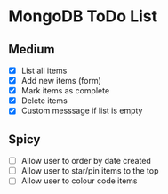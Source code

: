 # MongoDB ToDo List

## Medium

- [x] List all items
- [x] Add new items (form)
- [x] Mark items as complete
- [x] Delete items
- [x] Custom messsage if list is empty

## Spicy

- [ ] Allow user to order by date created
- [ ] Allow user to star/pin items to the top
- [ ] Allow user to colour code items